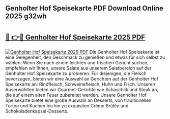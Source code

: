 ## Genholter Hof Speisekarte PDF Download Online 2025 g32wh

# <h2><a href="http://gcb06q9.nevu.top/?p=Genholter+Hof+Speisekarte">🔗 👉🔴 Genholter Hof Speisekarte 2025 PDF</a></h2>

[![Genholter Hof Speisekarte 2025 PDF](https://i.imgur.com/dBaPXMq.png)](http://gcb06q9.nevu.top/?p=Genholter+Hof+Speisekarte)
Die Genholter Hof Speisekarte ist eine Gelegenheit, den Geschmack zu genießen und etwas für sich selbst zu wählen. Wenn Sie nach einem leichten und frischen Gericht suchen, empfehlen wir Ihnen, unsere Salate aus unserem Salatbereich auf der Genholter Hof Speisekarte zu probieren. Für diejenigen, die Fleisch bevorzugen, bieten wir eine Auswahl an Gerichten auf der Genholter Hof Speisekarte an: Rindfleisch, Schweinefleisch, Huhn und Fisch. Unseren Auserwählten bieten wir Gourmet-Gerichte wie Schaschlik und Steak an, die auf einem alten Feuer zubereitet werden. Unsere Genholter Hof Speisekarte bietet eine große Auswahl an Desserts, von traditionellen Torten und Kuchen bis hin zu exquisiten Crème Brûlée und Schokoladenkapsel-Desserts.

